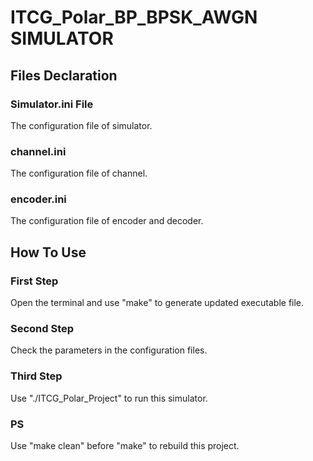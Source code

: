 # ITCG_Polar_BP_BPSK_AWGN SIMULATOR

## Files Declaration

### Simulator.ini File
The configuration file of simulator.

### channel.ini
The configuration file of channel.

### encoder.ini
The configuration file of encoder and decoder.

## How To Use

### First Step
Open the terminal and use "make" to generate updated executable file.
### Second Step
Check the parameters in the configuration files.
### Third Step
Use "./ITCG_Polar_Project" to run this simulator.
### PS
Use "make clean" before "make" to rebuild this project.
